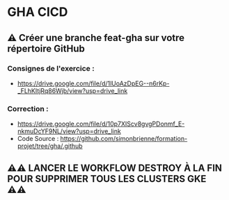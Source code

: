 # GHA CICD

## ⚠️ Créer une branche feat-gha sur votre répertoire GitHub

### Consignes de l'exercice : 

- https://drive.google.com/file/d/1lUoAzDpEG--n6rKp-_FLhKItjRq86Wjb/view?usp=drive_link

### Correction : 

- https://drive.google.com/file/d/10p7XIScv8gvgPDonmf_E-nkmuDcYF9NL/view?usp=drive_link
- Code Source : https://github.com/simonbrienne/formation-projet/tree/gha/.github

## ⚠️⚠️ LANCER LE WORKFLOW DESTROY À LA FIN POUR SUPPRIMER TOUS LES CLUSTERS GKE ⚠️⚠️